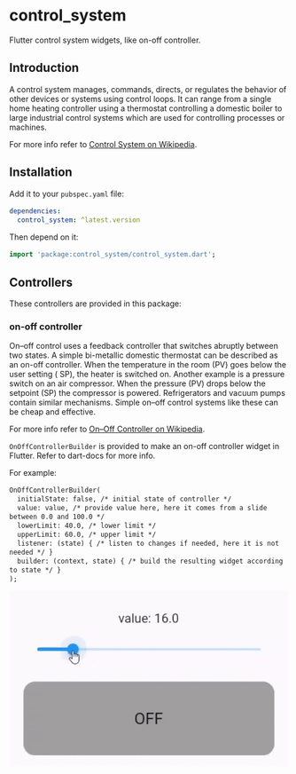 # control_system

Flutter control system widgets, like on-off controller.

## Introduction

A control system manages, commands, directs, or regulates the behavior of other devices or systems using control loops.
It can range from a single home heating controller using a thermostat controlling a domestic boiler to large industrial
control systems which are used for controlling processes or machines.

For more info refer to [Control System on Wikipedia](https://en.wikipedia.org/wiki/Control_system).

## Installation

Add it to your `pubspec.yaml` file:

```yaml
dependencies:
  control_system: ^latest.version
```

Then depend on it:

```dart
import 'package:control_system/control_system.dart';
```

## Controllers

These controllers are provided in this package:

### on-off controller

On–off control uses a feedback controller that switches abruptly between two states. A simple bi-metallic domestic
thermostat can be described as an on-off controller. When the temperature in the room (PV) goes below the user setting (
SP), the heater is switched on. Another example is a pressure switch on an air compressor. When the pressure (PV) drops
below the setpoint (SP) the compressor is powered. Refrigerators and vacuum pumps contain similar mechanisms. Simple
on–off control systems like these can be cheap and effective.

For more info refer to [On–Off Controller on Wikipedia](https://en.wikipedia.org/wiki/Bang–bang_control).

`OnOffControllerBuilder` is provided to make an on-off controller widget in Flutter. Refer to dart-docs for more info.

For example:

```
OnOffControllerBuilder(
  initialState: false, /* initial state of controller */
  value: value, /* provide value here, here it comes from a slide between 0.0 and 100.0 */
  lowerLimit: 40.0, /* lower limit */
  upperLimit: 60.0, /* upper limit */
  listener: (state) { /* listen to changes if needed, here it is not needed */ }
  builder: (context, state) { /* build the resulting widget according to state */ }
);
```

![on-off controller example](.images/on-off-controller.gif)
